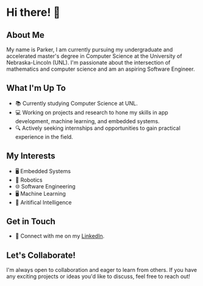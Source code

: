 # Hi there! 👋

## About Me

My name is Parker, I am currently pursuing my undergraduate and accelerated master's degree in Computer Science at the University of Nebraska-Lincoln (UNL). I'm passionate about the intersection of mathematics and computer science and am an aspiring Software Engineer.

## What I'm Up To

- 📚 Currently studying Computer Science at UNL.
- 💻 Working on projects and research to hone my skills in app development, machine learning, and embedded systems.
- 🔍 Actively seeking internships and opportunities to gain practical experience in the field.

## My Interests

- 🖥 Embedded Systems
- 🤖 Robotics
- 🌐 Software Engineering
- 🖥️ Machine Learning
- 🧠 Aritifical Intelligence

## Get in Touch

- 🔗 Connect with me on my [LinkedIn](https://www.linkedin.com/in/parker-allen-unl/).

## Let's Collaborate!

I'm always open to collaboration and eager to learn from others. If you have any exciting projects or ideas you'd like to discuss, feel free to reach out!
